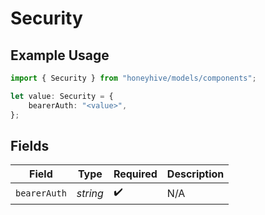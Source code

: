 # Security

## Example Usage

```typescript
import { Security } from "honeyhive/models/components";

let value: Security = {
    bearerAuth: "<value>",
};
```

## Fields

| Field              | Type               | Required           | Description        |
| ------------------ | ------------------ | ------------------ | ------------------ |
| `bearerAuth`       | *string*           | :heavy_check_mark: | N/A                |